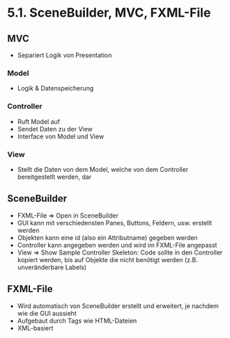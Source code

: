 # 5.1. SceneBuilder, MVC, FXML-File

## MVC
* Separiert Logik von Presentation

### Model
* Logik & Datenspeicherung

### Controller
* Ruft Model auf
* Sendet Daten zu der View
* Interface von Model und View

### View
* Stellt die Daten von dem Model, welche von dem Controller bereitgestellt werden, dar

## SceneBuilder
* FXML-File => Open in SceneBuilder
* GUI kann mit verschiedensten Panes, Buttons, Feldern, usw. erstellt werden
* Objekten kann eine id (also ein Attributname) gegeben werden
* Controller kann angegeben werden und wird im FXML-File angepasst
* View => Show Sample Controller Skeleton: Code sollte in den Controller kopiert werden, bis auf Objekte die nicht benötigt werden (z.B. unveränderbare Labels)


## FXML-File
* Wird automatisch von SceneBuilder erstellt und erweitert, je nachdem wie die GUI aussieht
* Aufgebaut durch Tags wie HTML-Dateien 
* XML-basiert

